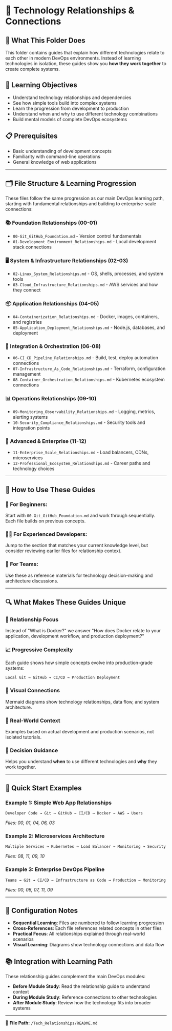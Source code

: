 # 🔗 Technology Relationships & Connections

## 📖 What This Folder Does
This folder contains guides that explain how different technologies relate to each other in modern DevOps environments. Instead of learning technologies in isolation, these guides show you **how they work together** to create complete systems.

## 🎯 Learning Objectives
- Understand technology relationships and dependencies
- See how simple tools build into complex systems
- Learn the progression from development to production
- Understand when and why to use different technology combinations
- Build mental models of complete DevOps ecosystems

## 📋 Prerequisites
- Basic understanding of development concepts
- Familiarity with command-line operations
- General knowledge of web applications

---

## 🗂️ **File Structure & Learning Progression**

These files follow the same progression as our main DevOps learning path, starting with fundamental relationships and building to enterprise-scale connections:

### **📚 Foundation Relationships (00-01)**
- `00-Git_GitHub_Foundation.md` - Version control fundamentals
- `01-Development_Environment_Relationships.md` - Local development stack connections

### **🖥️ System & Infrastructure Relationships (02-03)**
- `02-Linux_System_Relationships.md` - OS, shells, processes, and system tools
- `03-Cloud_Infrastructure_Relationships.md` - AWS services and how they connect

### **📦 Application Relationships (04-05)**
- `04-Containerization_Relationships.md` - Docker, images, containers, and registries
- `05-Application_Deployment_Relationships.md` - Node.js, databases, and deployment

### **🔄 Integration & Orchestration (06-08)**
- `06-CI_CD_Pipeline_Relationships.md` - Build, test, deploy automation connections
- `07-Infrastructure_As_Code_Relationships.md` - Terraform, configuration management
- `08-Container_Orchestration_Relationships.md` - Kubernetes ecosystem connections

### **📊 Operations Relationships (09-10)**
- `09-Monitoring_Observability_Relationships.md` - Logging, metrics, alerting systems
- `10-Security_Compliance_Relationships.md` - Security tools and integration points

### **🚀 Advanced & Enterprise (11-12)**
- `11-Enterprise_Scale_Relationships.md` - Load balancers, CDNs, microservices
- `12-Professional_Ecosystem_Relationships.md` - Career paths and technology choices

---

## 🎯 **How to Use These Guides**

### **🔰 For Beginners:**
Start with `00-Git_GitHub_Foundation.md` and work through sequentially. Each file builds on previous concepts.

### **👨‍💻 For Experienced Developers:**
Jump to the section that matches your current knowledge level, but consider reviewing earlier files for relationship context.

### **🏢 For Teams:**
Use these as reference materials for technology decision-making and architecture discussions.

---

## 🔍 **What Makes These Guides Unique**

### **🔗 Relationship Focus**
Instead of "What is Docker?" we answer "How does Docker relate to your application, development workflow, and production deployment?"

### **📈 Progressive Complexity**
Each guide shows how simple concepts evolve into production-grade systems:
```
Local Git → GitHub → CI/CD → Production Deployment
```

### **🎨 Visual Connections**
Mermaid diagrams show technology relationships, data flow, and system architecture.

### **💼 Real-World Context**
Examples based on actual development and production scenarios, not isolated tutorials.

### **🤔 Decision Guidance**
Helps you understand **when** to use different technologies and **why** they work together.

---

## 🚀 **Quick Start Examples**

### **Example 1: Simple Web App Relationships**
```
Developer Code → Git → GitHub → CI/CD → Docker → AWS → Users
```
*Files: 00, 01, 04, 06, 03*

### **Example 2: Microservices Architecture**
```
Multiple Services → Kubernetes → Load Balancer → Monitoring → Security
```
*Files: 08, 11, 09, 10*

### **Example 3: Enterprise DevOps Pipeline**
```
Teams → Git → CI/CD → Infrastructure as Code → Production → Monitoring
```
*Files: 00, 06, 07, 11, 09*

---

## 🔧 **Configuration Notes**

- **Sequential Learning**: Files are numbered to follow learning progression
- **Cross-References**: Each file references related concepts in other files
- **Practical Focus**: All relationships explained through real-world scenarios
- **Visual Learning**: Diagrams show technology connections and data flow

## 📚 **Integration with Learning Path**

These relationship guides complement the main DevOps modules:
- **Before Module Study**: Read the relationship guide to understand context
- **During Module Study**: Reference connections to other technologies
- **After Module Study**: Review how the technology fits into broader systems

---

📄 **File Path:** `/Tech_Relationships/README.md` 